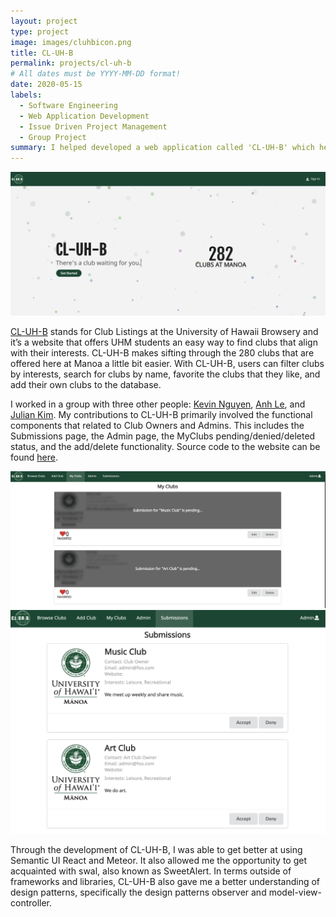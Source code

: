 ```yaml
---
layout: project
type: project
image: images/cluhbicon.png
title: CL-UH-B
permalink: projects/cl-uh-b
# All dates must be YYYY-MM-DD format!
date: 2020-05-15
labels:
  - Software Engineering
  - Web Application Development
  - Issue Driven Project Management
  - Group Project 
summary: I helped developed a web application called 'CL-UH-B' which helps UH students find clubs that they're interested in.
---
```

<img class="ui massive center image" src="/images/clubland.png">

[CL-UH-B](https://cl-uh-b.github.io/) stands for Club Listings at the University of Hawaii Browsery and it’s a website that offers UHM students an easy way to find clubs that align with their interests. CL-UH-B makes sifting through the 280 clubs that are offered here at Manoa a little bit easier. With CL-UH-B, users can filter clubs by interests, search for clubs by name, favorite the clubs that they like, and add their own clubs to the database. 

I worked in a group with three other people: [Kevin Nguyen](https://github.com/kvndngyn), [Anh Le](https://github.com/lekanh), and [Julian Kim](https://github.com/julianki-cs). My contributions to  CL-UH-B primarily involved the functional components that related to Club Owners and Admins. This includes the Submissions page, the Admin page, the MyClubs pending/denied/deleted status, and the add/delete functionality. Source code to the website can be found [here](https://github.com/cl-uh-b/cl-uh-b.github.io).

<img class="ui massive center image" src="/images/myclubstatus.png">
<img class="ui massive center image" src="/images/submission.png">
<br/>

Through the development of CL-UH-B, I was able to get better at using Semantic UI React and Meteor. It also allowed me the opportunity to get acquainted with swal, also known as SweetAlert. In terms outside of frameworks and libraries, CL-UH-B also gave me a better understanding of design patterns, specifically the design patterns observer and model-view-controller.



